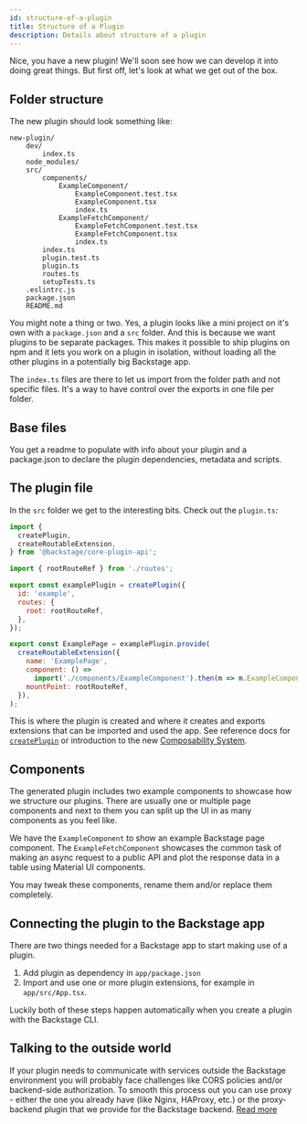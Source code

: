 ```yaml
---
id: structure-of-a-plugin
title: Structure of a Plugin
description: Details about structure of a plugin
---
```


Nice, you have a new plugin! We'll soon see how we can develop it into doing
great things. But first off, let's look at what we get out of the box.

## Folder structure

The new plugin should look something like:

```
new-plugin/
    dev/
        index.ts
    node_modules/
    src/
        components/
            ExampleComponent/
                ExampleComponent.test.tsx
                ExampleComponent.tsx
                index.ts
            ExampleFetchComponent/
                ExampleFetchComponent.test.tsx
                ExampleFetchComponent.tsx
                index.ts
        index.ts
        plugin.test.ts
        plugin.ts
        routes.ts
        setupTests.ts
    .eslintrc.js
    package.json
    README.md
```

You might note a thing or two. Yes, a plugin looks like a mini project on it's
own with a `package.json` and a `src` folder. And this is because we want
plugins to be separate packages. This makes it possible to ship plugins on npm
and it lets you work on a plugin in isolation, without loading all the other
plugins in a potentially big Backstage app.

The `index.ts` files are there to let us import from the folder path and not
specific files. It's a way to have control over the exports in one file per
folder.

## Base files

You get a readme to populate with info about your plugin and a
package.json to declare the plugin dependencies, metadata and scripts.

## The plugin file

In the `src` folder we get to the interesting bits. Check out the `plugin.ts`:

```jsx
import {
  createPlugin,
  createRoutableExtension,
} from '@backstage/core-plugin-api';

import { rootRouteRef } from './routes';

export const examplePlugin = createPlugin({
  id: 'example',
  routes: {
    root: rootRouteRef,
  },
});

export const ExamplePage = examplePlugin.provide(
  createRoutableExtension({
    name: 'ExamplePage',
    component: () =>
      import('./components/ExampleComponent').then(m => m.ExampleComponent),
    mountPoint: rootRouteRef,
  }),
);
```

This is where the plugin is created and where it creates and exports extensions
that can be imported and used the app. See reference docs for
[`createPlugin`](../reference/core-plugin-api.createplugin.md) or introduction to
the new [Composability System](./composability.md).

## Components

The generated plugin includes two example components to showcase how we
structure our plugins. There are usually one or multiple page components and
next to them you can split up the UI in as many components as you feel like.

We have the `ExampleComponent` to show an example Backstage page component. The
`ExampleFetchComponent` showcases the common task of making an async request to
a public API and plot the response data in a table using Material UI components.

You may tweak these components, rename them and/or replace them completely.

## Connecting the plugin to the Backstage app

There are two things needed for a Backstage app to start making use of a plugin.

1. Add plugin as dependency in `app/package.json`
2. Import and use one or more plugin extensions, for example in
   `app/src/App.tsx`.

Luckily both of these steps happen automatically when you create a plugin with
the Backstage CLI.

## Talking to the outside world

If your plugin needs to communicate with services outside the Backstage
environment you will probably face challenges like CORS policies and/or
backend-side authorization. To smooth this process out you can use proxy -
either the one you already have (like Nginx, HAProxy, etc.) or the proxy-backend
plugin that we provide for the Backstage backend.
[Read more](https://github.com/backstage/backstage/blob/master/plugins/proxy-backend/README.md)
